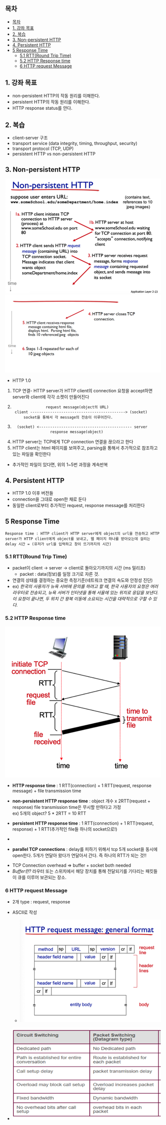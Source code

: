 ## 목차

- [목차](#목차)
- [1. 강좌 목표](#1-강좌-목표)
- [2. 복습](#2-복습)
- [3. Non-persistent HTTP](#3-non-persistent-http)
- [4. Persistent HTTP](#4-persistent-http)
- [5 Response Time](#5-response-time)
  - [5.1 RTT(Round Trip Time)](#51-rttround-trip-time)
  - [5.2 HTTP Response time](#52-http-response-time)
  - [6 HTTP request Message](#6-http-request-message)

## 1. 강좌 목표
- non-persistent HTTP의 작동 원리를 이해한다.
- persistent HTTP의 작동 원리를 이해한다. 
- HTTP response status를 안다. 
  
## 2. 복습
- client-server 구조
- transport service (data integrity, timing, throughput, security)
- transport protocol (TCP, UDP)
- persistent HTTP vs non-persistent HTTP 

## 3. Non-persistent HTTP
![Non-persistent-HTTP](../images/3-2-1.png)
![Non-persistent-HTTP](../images/3-2-2.png)
- HTTP 1.0 
1) TCP 연결- HTTP server가 HTTP client의 connection 요청을 accept하면 server와 client에 각각 소켓이 만들어진다 
2)   
                      request message(object의 URL)
        client -------------------------------------------> (socket)
            socket을 통해서 각 message의 전송이 이루어진다. 

3)       (socket) <------------------------------------------ server         
                        response message(object)

4) HTTP server는 TCP에게 TCP connection 연결을 끊으라고 한다 
5) HTTP client는 html 페이지를 보여주고, parsing을 통해서 추가적으로 참조하고 있는 파일을 확인한다 
- 추가적인 파일이 있다면, 위의 1~5번 과정을 계속반복

## 4. Persistent HTTP
- HTTP 1.0 이후 버전들 
- connection을 그대로 open한 채로 둔다 
- 동일한 client로부터 추가적인 request, response message를 처리한다 

## 5 Response Time
    Response time : HTTP client가 HTTP server에게 object의 url을 전송하고 HTTP server가 HTTP client에게 object를 보내고, 웹 페이지 하나를 받아오는데 걸리는 delay 시간 = (유저가 url을 입력하고 창이 뜨기까지의 시간)      

### 5.1 RTT(Round Trip Time)
- packet이 client -> server -> client로 돌아오기까지의 시간 (ms 밀리초)
  * packet : data(정보)를 일정 크기로 자른 것. 
- 연결의 상태를 결정하는 중요한 측정기준(네트워크 연결의 속도와 안정성 진단)
- ex) *한국의 사용자가 뉴욕 서버에 문의를 하려고 할 때, 한국 사용자의 요청은 여러 라우터로 전송되고, 뉴욕 서버가 인터넷을 통해 서울에 있는 위치로 응답을 보낸다. 이 요청이 끝나면, 두 위치 간 왕복 이동에 소요되는 시간을 대략적으로 구할 수 있다.*

### 5.2 HTTP Response time 
![Response_time](../images/3-2-3.png)

  * **HTTP response time** : 1 RTT(connection) + 1 RTT(request, response message) + file transmission time 
             
  * **non-persistent HTTP response time** : object 개수 x 2RTT(request + response) file transmission time은 무시할 만하다고 가정      
    ex) 5개의 object? 5 * 2RTT = 10 RTT     

  * **persistent HTTP response time** : 1 RTT(connection) + 1 RTT(request, response) +  1 RTT(추가적인 file들 하나의 socket으로!)      
  * 
  * **parallel TCP connections** : delay를 피하기 위해서 tcp 5개 socket을 동시에 open한다. 5개가 연달아 왔다가 연달아서 간다. 즉 하나의 RTT가 되는 것!! 
  - TCP Connection overhead => buffer + socket both needed 
  - *Buffer란?* 라우터 또는 스위치에서 해당 장치를 통해 전달되기를 기다리는 패킷들이 큐를 이루어 보관되는 장소.
    
### 6 HTTP request Message
- 2개 type : request, response 
- ASCII로 작성 
  - ![Packet Switching](../images/3-2-4.png)




- ![Comparison](../images/2-1-10.png)


